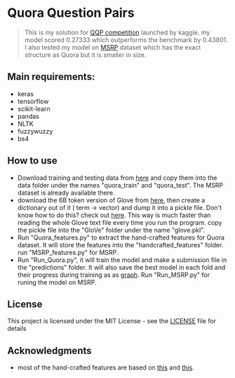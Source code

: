 # Quora Question Pairs

> This is my solution for [QQP competition](https://www.kaggle.com/c/quora-question-pairs/overview) launched by kaggle.
my model scored 0.27333 which outperforms the benchmark by 0.43801.
I also tested my model on [MSRP](https://www.microsoft.com/en-us/download/details.aspx?id=52398) dataset which has the exact structure as Quora but it is smaller in size.

## Main requirements:
- keras
- tensorflow
- scikit-learn
- pandas
- NLTK
- fuzzywuzzy
- bs4

## How to use 
- Download training and testing data from [here](https://www.kaggle.com/c/quora-question-pairs/data) and copy them into the data
folder under the names "quora_train" and "quora_test". The MSRP dataset is already available there.
- download the 6B token version of Glove from [here](https://nlp.stanford.edu/projects/glove/), then create a dictionary out of it ( term -> vector) and dump it into a pickle file.
Don't know how to do this? check out [here](https://stackoverflow.com/questions/11218477/how-can-i-use-pickle-to-save-a-dict). This way is much faster than reading the whole Glove text file every time you run the program. copy the pickle file into the "GloVe" folder under the name "glove.pkl".
- Run "Quora_features.py" to extract the hand-crafted features for Quora dataset. It will store the features into the "handcrafted_features" folder. run
"MSRP_features.py" for MSRP.
- Run "Run_Quora.py", it will train the model and make a submission file in the "predictions" folder. It will also save the best model in each fold and their progress during training as as [graph](https://www.tensorflow.org/guide/graph_viz).
Run "Run_MSRP.py" for runing the model on MSRP.

## License

This project is licensed under the MIT License - see the [LICENSE](LICENSE) file for details

## Acknowledgments

* most of the hand-crafted features are based on [this](https://github.com/ianozsvald/string_distance_metrics) and [this](https://github.com/seatgeek/fuzzywuzzy).

